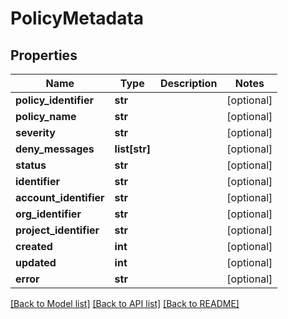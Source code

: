 # PolicyMetadata

## Properties
Name | Type | Description | Notes
------------ | ------------- | ------------- | -------------
**policy_identifier** | **str** |  | [optional] 
**policy_name** | **str** |  | [optional] 
**severity** | **str** |  | [optional] 
**deny_messages** | **list[str]** |  | [optional] 
**status** | **str** |  | [optional] 
**identifier** | **str** |  | [optional] 
**account_identifier** | **str** |  | [optional] 
**org_identifier** | **str** |  | [optional] 
**project_identifier** | **str** |  | [optional] 
**created** | **int** |  | [optional] 
**updated** | **int** |  | [optional] 
**error** | **str** |  | [optional] 

[[Back to Model list]](../README.md#documentation-for-models) [[Back to API list]](../README.md#documentation-for-api-endpoints) [[Back to README]](../README.md)

